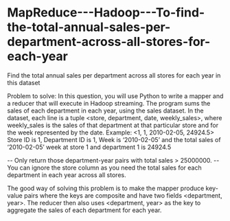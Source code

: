 # MapReduce---Hadoop---To-find-the-total-annual-sales-per-department-across-all-stores-for-each-year
Find the total annual sales per department across all stores for each year in this dataset

Problem to solve: In this question, you will use Python to write a mapper and a reducer that will execute in Hadoop streaming. 
The program sums the sales of each department in each year, using the sales dataset. 
In the dataset, each line is a tuple <store, department, date, weekly_sales>, where weekly_sales is the sales of that department at that particular store and for the week represented by the date.
Example: <1, 1, 2010-02-05, 24924.5>
Store ID is 1, Department ID is 1, Week is ‘2010-02-05’ and the total sales of ‘2010-02-05’ week at store 1 and department 1 is 24924.5

-- Only return those department-year pairs with total sales > 25000000.
-- You can ignore the store column as you need the total sales for each department in each year across all stores.

The good way of solving this problem is to make the mapper produce key-value pairs where the keys are composite and have two fields <department, year>. 
The reducer then also uses <department, year> as the key to aggregate the sales of each department for each year.
